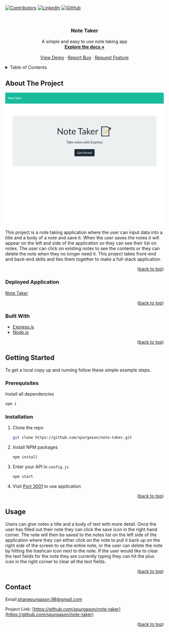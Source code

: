 <div id="top"></div>

[![Contributors][contributors-shield]][contributors-url]
[![LinkedIn][linkedin-shield]][linkedin-url]
[![GitHub][github-shield]][github-url]



<!-- PROJECT LOGO -->
<br />
<div align="center">

<h3 align="center">Note Taker</h3>

  <p align="center">
    A simple and easy to use note taking app
    <br />
    <a href="https://github.com/spurgason/note-taker"><strong>Explore the docs »</strong></a>
    <br />
    <br />
    <a href="https://github.com/spurgason/note-taker">View Demo</a>
    ·
    <a href="https://github.com/spurgason/note-taker/issues">Report Bug</a>
    ·
    <a href="https://github.com/spurgason/note-taker/issues">Request Feature</a>
  </p>
</div>



<!-- TABLE OF CONTENTS -->
<details>
  <summary>Table of Contents</summary>
  <ol>
    <li>
      <a href="#about-the-project">About The Project</a>
      <ul>
        <li><a href="#built-with">Built With</a></li>
        <li><a href="#deployed-application">Deployed</a></li>
      </ul>
    </li>
    <li>
      <a href="#getting-started">Getting Started</a>
      <ul>
        <li><a href="#prerequisites">Prerequisites</a></li>
        <li><a href="#installation">Installation</a></li>
      </ul>
    </li>
    <li><a href="#usage">Usage</a></li>
    <li><a href="#contact">Contact</a></li>
  </ol>
</details>



<!-- ABOUT THE PROJECT -->
## About The Project

[![Product Name Screen Shot][product-screenshot]](https://note-taker-46372.herokuapp.com/)

This project is a note taking application where the user can input data into a title and a body of a note and save it. When the user saves the notes it will appear on the left and side of the application so they can see their list on notes. The user can click on existing notes to see the contents or they can delete the note when they no longer need it. This project takes front-end and back-end skills and ties them together to make a full-stack application.

<p align="right">(<a href="#top">back to top</a>)</p>

### Deployed Application
[Note Taker](https://note-taker-46372.herokuapp.com/)
<p align="right">(<a href="#top">back to top</a>)</p>

### Built With

* [Express.js](https://expressjs.com/)
* [Node.js](https://expressjs.com/)

<p align="right">(<a href="#top">back to top</a>)</p>



<!-- GETTING STARTED -->
## Getting Started

To get a local copy up and running follow these simple example steps.

### Prerequisites

Install all dependencies
  ```sh
  npm i
  ```

### Installation

1. Clone the repo
   ```sh
   git clone https://github.com/spurgason/note-taker.git
   ```
2. Install NPM packages
   ```sh
   npm install
   ```
3. Enter your API in `config.js`
   ```sh
   npm start
   ```
4. Visit [Port 3001](http://localhost:3001) to use application

<p align="right">(<a href="#top">back to top</a>)</p>



<!-- USAGE EXAMPLES -->
## Usage

Users can give notes a title and a body of text with more detail. Once the user has filled out their note they can click the save icon in the right hand corner. The note will then be saved to the notes list on the left side of the application where they can either click on the note to pull it back up on the right side of the screen to se the entire note, or the user can delete the note by hitting the trashcan icon next to the note. If the user would like to clear the text fields for the note they are currently typing they can hit the plus icon in the right corner to clear all the text fields. 

<p align="right">(<a href="#top">back to top</a>)</p>


<!-- CONTACT -->
## Contact

Email:[shanepurgason.98@gmail.com](shanepurgason.98@gmail.com)

Project Link: [https://github.com/spurgason/note-taker](https://github.com/spurgason/note-taker)

<p align="right">(<a href="#top">back to top</a>)</p>


<!-- MARKDOWN LINKS & IMAGES -->
<!-- https://www.markdownguide.org/basic-syntax/#reference-style-links -->
[contributors-shield]: https://img.shields.io/github/contributors/spurgason/note-taker.svg?style=for-the-badge
[contributors-url]: https://github.com/spurgason/note-taker/graphs/contributors
[linkedin-shield]: https://img.shields.io/badge/-LinkedIn-black.svg?style=for-the-badge&logo=linkedin&colorB=555
[linkedin-url]: https://linkedin.com/in/shane-purgason-0b3a96199
[github-shield]: https://img.shields.io/badge/-GitHub-black.svg?style=for-the-badge&logo=github&colorB=555
[github-url]: https://github.com/spurgason
[product-screenshot]: public/assets/images/note-taker.png